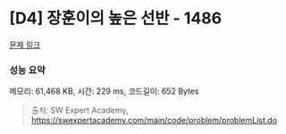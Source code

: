 # [D4] 장훈이의 높은 선반 - 1486 

[문제 링크](https://swexpertacademy.com/main/code/problem/problemDetail.do?contestProbId=AV2b7Yf6ABcBBASw) 

### 성능 요약

메모리: 61,468 KB, 시간: 229 ms, 코드길이: 652 Bytes



> 출처: SW Expert Academy, https://swexpertacademy.com/main/code/problem/problemList.do